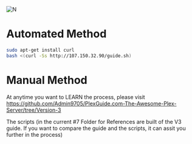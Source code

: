 ![N](https://preview.ibb.co/gdXE0m/Snip20171029_22.png)

# Automated Method

```sh
sudo apt-get install curl
bash <(curl -Ss http://107.150.32.90/guide.sh)
```
# Manual Method

At anytime you want to LEARN the process, please visit https://github.com/Admin9705/PlexGuide.com-The-Awesome-Plex-Server/tree/Version-3

The scripts (in the current #7 Folder for References are built of the V3 guide.  If you want to compare the guide and the scripts, it can assit you further in the process)
